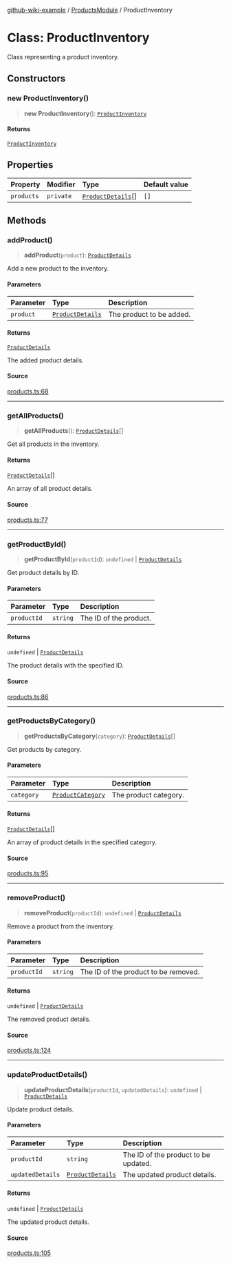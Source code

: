 [github-wiki-example](../wiki/Home) / [ProductsModule](../wiki/ProductsModule) / ProductInventory

# Class: ProductInventory

Class representing a product inventory.

## Constructors

### new ProductInventory()

> **new ProductInventory**(): [`ProductInventory`](../wiki/ProductsModule.Class.ProductInventory)

#### Returns

[`ProductInventory`](../wiki/ProductsModule.Class.ProductInventory)

## Properties

| Property | Modifier | Type | Default value |
| :------ | :------ | :------ | :------ |
| `products` | `private` | [`ProductDetails`](../wiki/ProductsModule.Interface.ProductDetails)[] | `[]` |

## Methods

### addProduct()

> **addProduct**(`product`): [`ProductDetails`](../wiki/ProductsModule.Interface.ProductDetails)

Add a new product to the inventory.

#### Parameters

| Parameter | Type | Description |
| :------ | :------ | :------ |
| `product` | [`ProductDetails`](../wiki/ProductsModule.Interface.ProductDetails) | The product to be added. |

#### Returns

[`ProductDetails`](../wiki/ProductsModule.Interface.ProductDetails)

The added product details.

#### Source

[products.ts:68](https://github.com/tgreyuk/typedoc-plugin-markdown-examples/blob/f6ee18b4865e847a5ae81e3c3d7c2ce83ab384d7/examples/src/products.ts#L68)

***

### getAllProducts()

> **getAllProducts**(): [`ProductDetails`](../wiki/ProductsModule.Interface.ProductDetails)[]

Get all products in the inventory.

#### Returns

[`ProductDetails`](../wiki/ProductsModule.Interface.ProductDetails)[]

An array of all product details.

#### Source

[products.ts:77](https://github.com/tgreyuk/typedoc-plugin-markdown-examples/blob/f6ee18b4865e847a5ae81e3c3d7c2ce83ab384d7/examples/src/products.ts#L77)

***

### getProductById()

> **getProductById**(`productId`): `undefined` \| [`ProductDetails`](../wiki/ProductsModule.Interface.ProductDetails)

Get product details by ID.

#### Parameters

| Parameter | Type | Description |
| :------ | :------ | :------ |
| `productId` | `string` | The ID of the product. |

#### Returns

`undefined` \| [`ProductDetails`](../wiki/ProductsModule.Interface.ProductDetails)

The product details with the specified ID.

#### Source

[products.ts:86](https://github.com/tgreyuk/typedoc-plugin-markdown-examples/blob/f6ee18b4865e847a5ae81e3c3d7c2ce83ab384d7/examples/src/products.ts#L86)

***

### getProductsByCategory()

> **getProductsByCategory**(`category`): [`ProductDetails`](../wiki/ProductsModule.Interface.ProductDetails)[]

Get products by category.

#### Parameters

| Parameter | Type | Description |
| :------ | :------ | :------ |
| `category` | [`ProductCategory`](../wiki/ProductsModule.Enumeration.ProductCategory) | The product category. |

#### Returns

[`ProductDetails`](../wiki/ProductsModule.Interface.ProductDetails)[]

An array of product details in the specified category.

#### Source

[products.ts:95](https://github.com/tgreyuk/typedoc-plugin-markdown-examples/blob/f6ee18b4865e847a5ae81e3c3d7c2ce83ab384d7/examples/src/products.ts#L95)

***

### removeProduct()

> **removeProduct**(`productId`): `undefined` \| [`ProductDetails`](../wiki/ProductsModule.Interface.ProductDetails)

Remove a product from the inventory.

#### Parameters

| Parameter | Type | Description |
| :------ | :------ | :------ |
| `productId` | `string` | The ID of the product to be removed. |

#### Returns

`undefined` \| [`ProductDetails`](../wiki/ProductsModule.Interface.ProductDetails)

The removed product details.

#### Source

[products.ts:124](https://github.com/tgreyuk/typedoc-plugin-markdown-examples/blob/f6ee18b4865e847a5ae81e3c3d7c2ce83ab384d7/examples/src/products.ts#L124)

***

### updateProductDetails()

> **updateProductDetails**(`productId`, `updatedDetails`): `undefined` \| [`ProductDetails`](../wiki/ProductsModule.Interface.ProductDetails)

Update product details.

#### Parameters

| Parameter | Type | Description |
| :------ | :------ | :------ |
| `productId` | `string` | The ID of the product to be updated. |
| `updatedDetails` | [`ProductDetails`](../wiki/ProductsModule.Interface.ProductDetails) | The updated product details. |

#### Returns

`undefined` \| [`ProductDetails`](../wiki/ProductsModule.Interface.ProductDetails)

The updated product details.

#### Source

[products.ts:105](https://github.com/tgreyuk/typedoc-plugin-markdown-examples/blob/f6ee18b4865e847a5ae81e3c3d7c2ce83ab384d7/examples/src/products.ts#L105)
